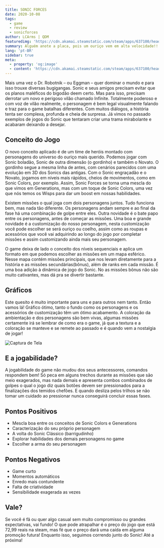 ```yaml
---
title: SONIC FORCES
date: 2020-10-08
tags: 
  - game
  - review
  - sonicforces
author: LCArms | QDM
featuredimg: 'https://cdn.akamai.steamstatic.com/steam/apps/637100/header.jpg'
summary: Alguém anote a placa, pois um ouriço vem em alta velocidade!!
lang: 'pt-BR'
sidebar: true
meta:
  - property: 'og:image'
  - content: 'https://cdn.akamai.steamstatic.com/steam/apps/637100/header.jpg'
---
```


Mais uma vez o Dr. Robotnik – ou Eggman – quer dominar o mundo e para isso trouxe diversas bugigangas. Sonic e seus amigos precisam evitar que os planos maléficos do bigodão deem certo. Mas para isso, precisam derrotar um novo e perigoso vilão chamado Infinite. Totalmente poderoso e com voz de vilão realmente, o personagem é bem legal visualmente falando e traz para o game batalhas diferentes. Com muitos diálogos, a história tenta ser complexa, profunda e cheia de surpresa. Já vimos no passado exemplos de jogos do Sonic que tentaram criar uma trama mirabolante e acabaram deixando a desejar.

## Conceito do Jogo

O novo conceito aplicado é de um time de heróis montado com personagens do universo do ouriço mais querido. Podemos jogar com Sonic boladão, Sonic de outra dimensão (o gordinho) e também o Novato. O gordinho segue a mesma linha de antes, com cenários parecidos com uma evolução em 3D dos Sonics das antigas. Com o Sonic engraçadão e o Novato, jogamos em níveis mais rápidos, cheios de movimentos, como em Sonic Colors, por exemplo. Assim, Sonic Forces se torna uma mescla do que vimos em Generations, mas com um toque de Sonic Colors, uma vez que nós temos os Wisps para dar um boost em nossas habilidades.

Existem missões o qual joga com dois personagens juntos. Tudo funciona bem, mas nada tão diferente. Os personagens andam sempre e ao final da fase há uma combinação de golpe entre eles. Outra novidade é o bate papo entre os personagens, antes de começar as missões. Uma boa e grande novidade é a customização do nosso personagem, nesta customização você pode escolher se será ouriço ou coelho, assim como as roupas e acessórios que você vai adquirindo ao longo do jogo por completar missões e assim customizando ainda mais seu personagem.

O game deixa de lado o conceito dos níveis sequenciais e aplica um formato em que podemos escolher as missões em um mapa esférico. Nesse mapa contém missões principais, que nos levam diretamente para a história e as missões secundárias(bônus), além de ranks em cada missão. É uma boa adição à dinâmica de jogo do Sonic. No as missões bônus não são muito cativantes, mas dá pra se divertir bastante.


## Gráficos

Este quesito é muito importante para uns e para outros nem tanto. Então vamos lá! Gráfico ótimo, tanto o fundo como os personagens e os acessórios de customização têm um ótimo acabamento. A coloração da ambientação e dos personagens são bem vivas, algumas missões certamente irá se lembrar de como era o game, já que a textura e a coloração se manteve e se remete ao passado e é quando vem a nostalgia de jogar! 

![Captura de Tela](https://i.imgur.com/yAytCtl.png)

## E a jogabilidade?

A jogabilidade do game não mudou dos seus antecessores, comandos respondem bem! Só peca em alguns trechos durante as missões que são meio exagerados, mas nada demais e apresenta combos combinados de golpes o qual o jogo diz quais botões devem ser pressionados para a finalizações dos temidos chefões. E quando desliza pelos trilhos se não tomar um cuidado ao pressionar nunca conseguirá concluir essas fases.

## Pontos Positivos

- Mescla boa entre os conceitos de Sonic Colors e Generations
- Caracterização do seu próprio personagem
- A volta do Sonic Clássico (barrigudinho)
- Explorar habilidades dos demais personagens no game
- Escolher a arma do seu personagem

## Pontos Negativos

- Game curto
- Momentos automáticos
- Enredo mais contundente
- Falta de criatividade
- Sensibilidade exagerada as vezes

## Vale?

Se você é fã ou quer algo casual sem muito compromisso ou grandes expectativas, vai fundo! O que pode atrapalhar é o preço do jogo que está 72,99 reais na steam, mas fé que o preço dará uma caída em alguma promoção futura! Enquanto isso, seguimos correndo junto do Sonic! Até a próxima!
